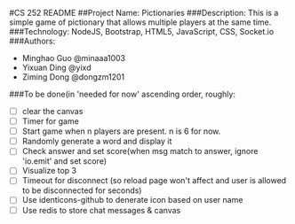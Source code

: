 #CS 252 README
##Project Name: Pictionaries
###Description: This is a simple game of pictionary that allows multiple players at the same time.
###Technology: NodeJS, Bootstrap, HTML5, JavaScript, CSS, Socket.io
###Authors:
- Minghao Guo @minaaa1003
- Yixuan Ding @yixd
- Ziming Dong @dongzm1201


###To be done(in 'needed for now' ascending order, roughly:
- [ ] clear the canvas
- [ ] Timer for game
- [ ] Start game when n players are present. n is 6 for now.
- [ ] Randomly generate a word and display it
- [ ] Check answer and set score(when msg match to answer, ignore 'io.emit' and set score)
- [ ] Visualize top 3
- [ ] Timeout for disconnect (so reload page won't affect and user is allowed to be disconnected for seconds)
- [ ] Use identicons-github to denerate icon based on user name
- [ ] Use redis to store chat messages & canvas

